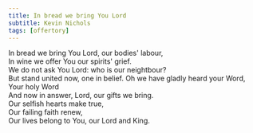 ```yaml
---
title: In bread we bring You Lord
subtitle: Kevin Nichols
tags: [offertory]
---
```


In bread we bring You Lord, our bodies' labour,   
In wine we offer You our spirits' grief.   
We do not ask You Lord: who is our neightbour?   
But stand united now, one in belief.
Oh we have gladly heard your Word, Your holy Word   
And now in answer, Lord, our gifts we bring.   
Our selfish hearts make true,   
Our failing faith renew,   
Our lives belong to You, our Lord and King.
